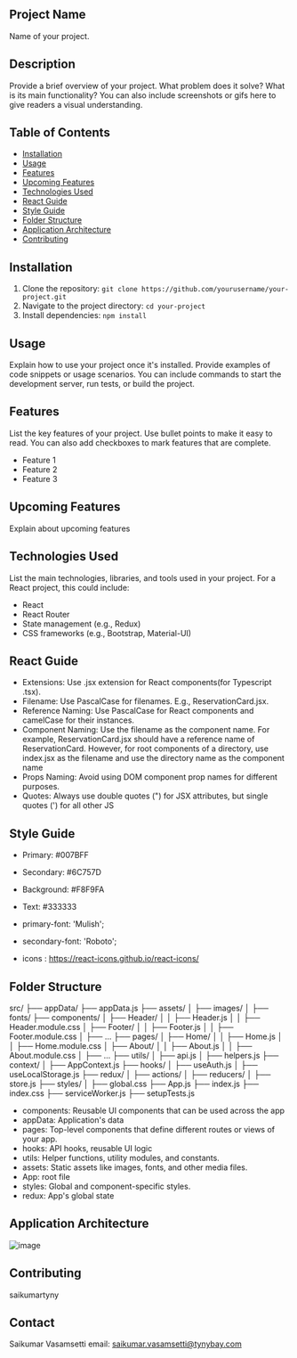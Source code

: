 ## Project Name

Name of your project.

## Description

Provide a brief overview of your project. What problem does it solve? What is its main functionality? You can also include screenshots or gifs here to give readers a visual understanding.

## Table of Contents

- [Installation](#installation)
- [Usage](#usage)
- [Features](#features)
- [Upcoming Features](#upcoming-features)
- [Technologies Used](#technologies-used)
- [React Guide](#react-guide)
- [Style Guide](#style-guide)
- [Folder Structure](#folder-structure)
- [Application Architecture](#application-architecture)
- [Contributing](#contributing)

## Installation

1. Clone the repository: `git clone https://github.com/yourusername/your-project.git`
2. Navigate to the project directory: `cd your-project`
3. Install dependencies: `npm install`

## Usage
Explain how to use your project once it's installed. Provide examples of code snippets or usage scenarios. You can include commands to start the development server, run tests, or build the project.

## Features
List the key features of your project. Use bullet points to make it easy to read. You can also add checkboxes to mark features that are complete.

- Feature 1
- Feature 2
- Feature 3

## Upcoming Features
Explain about upcoming features

## Technologies Used
List the main technologies, libraries, and tools used in your project. For a React project, this could include:

- React
- React Router
- State management (e.g., Redux)
- CSS frameworks (e.g., Bootstrap, Material-UI)

## React Guide
- Extensions: Use .jsx extension for React components(for Typescript .tsx).
- Filename: Use PascalCase for filenames. E.g., ReservationCard.jsx.
- Reference Naming: Use PascalCase for React components and camelCase for their instances.
- Component Naming: Use the filename as the component name. For example, ReservationCard.jsx should have a reference name of ReservationCard. However,     for root components of a directory, use index.jsx as the filename and use the directory name as the component name
- Props Naming: Avoid using DOM component prop names for different purposes.
- Quotes: Always use double quotes (") for JSX attributes, but single quotes (') for all other JS

## Style Guide
- Primary: #007BFF
- Secondary: #6C757D
- Background: #F8F9FA
- Text: #333333
  
- primary-font: 'Mulish';
- secondary-font: 'Roboto';

- icons : https://react-icons.github.io/react-icons/

## Folder Structure

src/
├── appData/
    ├── appData.js
├── assets/
│   ├── images/
│   ├── fonts/
├── components/
│   ├── Header/
│   │   ├── Header.js
│   │   ├── Header.module.css
│   ├── Footer/
│   │   ├── Footer.js
│   │   ├── Footer.module.css
│   ├── ...
├── pages/
│   ├── Home/
│   │   ├── Home.js
│   │   ├── Home.module.css
│   ├── About/
│   │   ├── About.js
│   │   ├── About.module.css
│   ├── ...
├── utils/
│   ├── api.js
│   ├── helpers.js
├── context/
│   ├── AppContext.js
├── hooks/
│   ├── useAuth.js
│   ├── useLocalStorage.js
├── redux/
│   ├── actions/
│   ├── reducers/
│   ├── store.js
├── styles/
│   ├── global.css
├── App.js
├── index.js
├── index.css
├── serviceWorker.js
├── setupTests.js

- components: Reusable UI components that can be used across the app
- appData: Application's data
- pages: Top-level components that define different routes or views of your app.
- hooks: API hooks, reusable UI logic
- utils: Helper functions, utility modules, and constants.
- assets: Static assets like images, fonts, and other media files.
- App: root file
- styles: Global and component-specific styles.
- redux: App's global state

## Application Architecture
![image](https://github.com/saikumartyny/demo/assets/111567733/8ddfa9b9-0335-49a2-8b41-6d5bfc362aed)


## Contributing

saikumartyny

## Contact

Saikumar Vasamsetti
email: saikumar.vasamsetti@tynybay.com
